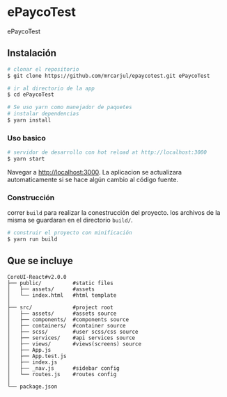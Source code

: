 # ePaycoTest
ePaycoTest


## Instalación

``` bash
# clonar el repositorio
$ git clone https://github.com/mrcarjul/epaycotest.git ePaycoTest

# ir al directorio de la app
$ cd ePaycoTest

# Se uso yarn como manejador de paquetes
# instalar dependencias
$ yarn install
```

### Uso basico

``` bash
# servidor de desarrollo con hot reload at http://localhost:3000
$ yarn start
```

Navegar a [http://localhost:3000](http://localhost:3000). La aplicacion se actualizara automaticamente si se hace algún cambio al código fuente.

### Construcción

correr `build` para realizar la conestrucción del proyecto. los archivos de la misma se guardaran en el directorio `build/`.

```bash
# construir el proyecto con minificación
$ yarn run build
```

## Que se incluye

```
CoreUI-React#v2.0.0
├── public/          #static files
│   ├── assets/      #assets
│   └── index.html   #html template
│
├── src/             #project root
│   ├── assets/      #assets source
│   ├── components/  #components source
│   ├── containers/  #container source
│   ├── scss/        #user scss/css source
│   ├── services/    #api services source
│   ├── views/       #views(screens) source
│   ├── App.js
│   ├── App.test.js
│   ├── index.js
│   ├── _nav.js      #sidebar config
│   └── routes.js    #routes config
│
└── package.json
```
